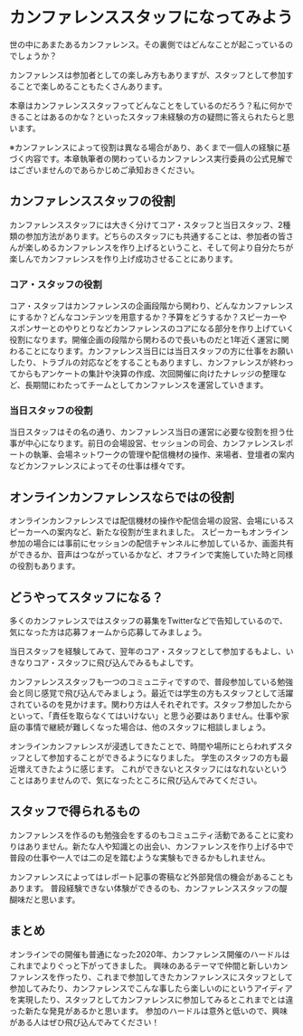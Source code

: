 # カンファレンススタッフになってみよう

世の中にあまたあるカンファレンス。その裏側ではどんなことが起こっているのでしょうか？

カンファレンスは参加者としての楽しみ方もありますが、スタッフとして参加することで楽しめることもたくさんあります。

本章はカンファレンススタッフってどんなことをしているのだろう？私に何かできることはあるのかな？といったスタッフ未経験の方の疑問に答えられたらと思います。

※カンファレンスによって役割は異なる場合があり、あくまで一個人の経験に基づく内容です。本章執筆者の関わっているカンファレンス実行委員の公式見解ではございませんのであらかじめご承知おきください。

## カンファレンススタッフの役割

カンファレンススタッフには大きく分けてコア・スタッフと当日スタッフ、2種類の参加方法があります。どちらのスタッフにも共通することは、参加者の皆さんが楽しめるカンファレンスを作り上げるということ、そして何より自分たちが楽しんでカンファレンスを作り上げ成功させることにあります。

### コア・スタッフの役割

コア・スタッフはカンファレンスの企画段階から関わり、どんなカンファレンスにするか？どんなコンテンツを用意するか？予算をどうするか？スピーカーやスポンサーとのやりとりなどカンファレンスのコアになる部分を作り上げていく役割になります。開催企画の段階から関わるので長いものだと1年近く運営に関わることになります。カンファレンス当日には当日スタッフの方に仕事をお願いしたり、トラブルの対応などをすることもありますし、カンファレンスが終わってからもアンケートの集計や決算の作成、次回開催に向けたナレッジの整理など、長期間にわたってチームとしてカンファレンスを運営していきます。

### 当日スタッフの役割

当日スタッフはその名の通り、カンファレンス当日の運営に必要な役割を担う仕事が中心になります。前日の会場設営、セッションの司会、カンファレンスレポートの執筆、会場ネットワークの管理や配信機材の操作、来場者、登壇者の案内などカンファレンスによってその仕事は様々です。

## オンラインカンファレンスならではの役割

オンラインカンファレンスでは配信機材の操作や配信会場の設営、会場にいるスピーカーへの案内など、新たな役割が生まれました。
スピーカーもオンライン参加の場合には事前にセッションの配信チャンネルに参加しているか、画面共有ができるか、音声はつながっているかなど、オフラインで実施していた時と同様の役割もあります。

## どうやってスタッフになる？

多くのカンファレンスではスタッフの募集をTwitterなどで告知しているので、気になった方は応募フォームから応募してみましょう。

当日スタッフを経験してみて、翌年のコア・スタッフとして参加するもよし、いきなりコア・スタッフに飛び込んでみるもよしです。

カンファレンススタッフも一つのコミュニティですので、普段参加している勉強会と同じ感覚で飛び込んでみましょう。最近では学生の方もスタッフとして活躍されているのを見かけます。関わり方は人それぞれです。スタッフ参加したからといって、「責任を取らなくてはいけない」と思う必要はありません。仕事や家庭の事情で継続が難しくなった場合は、他のスタッフに相談しましょう。

オンラインカンファレンスが浸透してきたことで、時間や場所にとらわれずスタッフとして参加することができるようになりました。
学生のスタッフの方も最近増えてきたように感じます。
これができないとスタッフにはなれないということはありませんので、気になったところに飛び込んでみてください。

## スタッフで得られるもの

カンファレンスを作るのも勉強会をするのもコミュニティ活動であることに変わりはありません。新たな人や知識との出会い、カンファレンスを作り上げる中で普段の仕事や一人では二の足を踏むような実験もできるかもしれません。

カンファレンスによってはレポート記事の寄稿など外部発信の機会があることもあります。
普段経験できない体験ができるのも、カンファレンススタッフの醍醐味だと思います。

## まとめ

オンラインでの開催も普通になった2020年、カンファレンス開催のハードルはこれまでよりぐっと下がってきました。
興味のあるテーマで仲間と新しいカンファレンスを作ったり、これまで参加してきたカンファレンスにスタッフとして参加してみたり、カンファレンスでこんな事したら楽しいのにというアイディアを実現したり、スタッフとしてカンファレンスに参加してみるとこれまでとは違った新たな発見があるかと思います。
参加のハードルは意外と低いので、興味がある人はぜひ飛び込んでみてください！